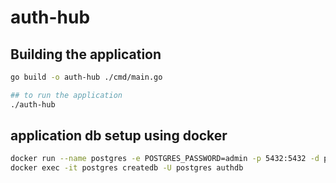 # auth-hub

## Building the application

```bash
go build -o auth-hub ./cmd/main.go

## to run the application
./auth-hub
```

## application db setup using docker

```bash
docker run --name postgres -e POSTGRES_PASSWORD=admin -p 5432:5432 -d postgres
docker exec -it postgres createdb -U postgres authdb
```